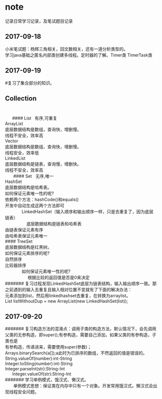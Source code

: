 # note
记录日常学习记录，及笔试题目记录

2017-09-18
-------------------------------------------------------------------

小米笔试题：杨辉三角相关，回文数相关，还有一道分析类型的。<br> 
学习java基础之匿名内部类创建多线程。定时器的了解。Timer类 TimerTask类<br> 

2017-09-19
-----------------------------------------------------------------------------

#复习了集合部分的知识。<br> 
## Collection<br> <br> 
       #### List    有序,可重复<br> 
            ArrayList<br> 
                底层数据结构是数组，查询快，增删慢。<br> 
                线程不安全，效率高<br> 
            Vector<br> 
                底层数据结构是数组，查询快，增删慢。<br> 
                线程安全，效率低<br> 
            LinkedList<br> 
                底层数据结构是链表，查询慢，增删快。<br> 
                线程不安全，效率高<br> 
        #### Set    无序,唯一<br> 
            HashSet<br> 
                底层数据结构是哈希表。<br> 
                如何保证元素唯一性的呢?<br> 
                    依赖两个方法：hashCode()和equals()<br> 
                    开发中自动生成这两个方法即可<br> 
                LinkedHashSet（输入顺序和输出顺序一样，只是去重复了，因为底层链表）<br> 
                    底层数据结构是链表和哈希表<br> 
                    由链表保证元素有序<br> 
                    由哈希表保证元素唯一<br> 
           #### TreeSet<br> 
                底层数据结构是红黑树。<br> 
                如何保证元素排序的呢?<br> 
                    自然排序<br> 
                    比较器排序<br> 
                如何保证元素唯一性的呢?<br> 
                    根据比较的返回值是否是0来决定<br> 
####### 复习过程发现LinkedHashSet底层为链表结构，输入输出顺序一致。那之前遇到的输入去重复且输入相对位置不变就有了下面的解决办法：<br> 
元素添加到list，然后用linkedhashset去重复，在转换为arraylist。<br> 
List<String> listWithoutDup = new ArrayList<String>(new LinkedHashSet<String>(list));<br> 
        
2017-09-20
--------------------------------------------------------------------------------------

####### 复习构造方法的混淆点：调用子类的构造方法，默认情况下，会先调用父类的无参构造，即super();有参构造，需要自己添加，如果父类的有参构造，子类也是<br> 
有参构造，传递进来，需要使用super(参数)；<br> 
        Arrays.binarySearch(a[]);a此时为已排序的数组，不然返回的值是错误的。<br> 
        String.valueOf(number):int-String<br> 
        Integer.toSting(number):int-String<br> 
        Integer.parseInt(str):String-Int<br> 
        Integer.valueOf(str):String-Int<br> 
####### 学习单例模式，饿汉式、懒汉式。<br> 
        单例模式思想：保证类在内存中只有一个对象。开发常用饿汉式。懒汉式会出现线程安全问题。<br> 
